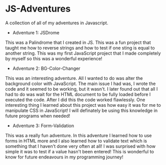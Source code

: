 # JS-Adventures
A collection of all of my adventures in Javascript.

* Adventure 1: JSDrome

This was a Palindrome that I created in JS. This was a fun project that
taught me how to reverse strings and how to test if one sting is
equal to another string. This was my first JavaScript project
that I made completely by myself so this was a wonderful experience!

* Adventure 2: BG-Color-Changer

This was an interesting adventure. All I wanted to do was alter the
background color with JavaScript. The main issue I had was, I wrote 
the code and it seemed to be working, but it wasn't. I later found
out that all I had to do was wait for the HTML document to be fully
loaded before I executed the code. After I did this the code worked
flawlessly. One interesting thing I learned about this project was
how easy it was for me to manipulate CSS in JavaScript! I will definately
be using this knowledge in future programs when needed!

* Adventure 3: Form-Validation

This was a really fun adventure. In this adventure I learned how to use
forms in HTML more and I also learned how to validate text which is 
something that I haven't done very often at all! I was surprised with
how simple it was to test if a value hasn't been entered! This is wonderful
to know for future endeavours in my programming journey!
